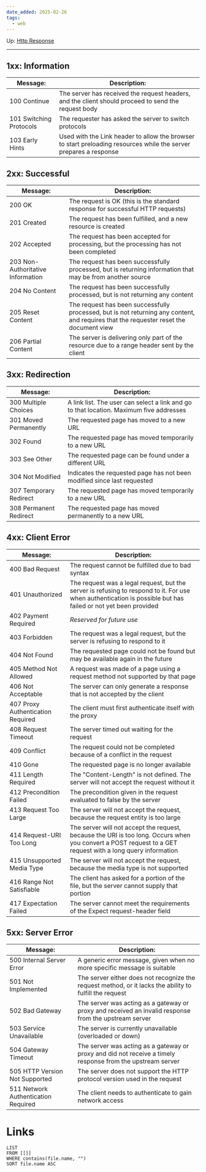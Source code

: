 ```yaml
---
date_added: 2025-02-26
tags:
  - web
---
```

Up: [Http Response](Http%20Response.md)
___
## 1xx: Information

|Message:|Description:|
|---|---|
|100 Continue|The server has received the request headers, and the client should proceed to send the request body|
|101 Switching Protocols|The requester has asked the server to switch protocols|
|103 Early Hints|Used with the Link header to allow the browser to start preloading resources while the server prepares a response|

## 2xx: Successful

|Message:|Description:|
|---|---|
|200 OK|The request is OK (this is the standard response for successful HTTP requests)|
|201 Created|The request has been fulfilled, and a new resource is created|
|202 Accepted|The request has been accepted for processing, but the processing has not been completed|
|203 Non-Authoritative Information|The request has been successfully processed, but is returning information that may be from another source|
|204 No Content|The request has been successfully processed, but is not returning any content|
|205 Reset Content|The request has been successfully processed, but is not returning any content, and requires that the requester reset the document view|
|206 Partial Content|The server is delivering only part of the resource due to a range header sent by the client|

## 3xx: Redirection

|Message:|Description:|
|---|---|
|300 Multiple Choices|A link list. The user can select a link and go to that location. Maximum five addresses|
|301 Moved Permanently|The requested page has moved to a new URL|
|302 Found|The requested page has moved temporarily to a new URL|
|303 See Other|The requested page can be found under a different URL|
|304 Not Modified|Indicates the requested page has not been modified since last requested|
|307 Temporary Redirect|The requested page has moved temporarily to a new URL|
|308 Permanent Redirect|The requested page has moved permanently to a new URL|

## 4xx: Client Error

|Message:|Description:|
|---|---|
|400 Bad Request|The request cannot be fulfilled due to bad syntax|
|401 Unauthorized|The request was a legal request, but the server is refusing to respond to it. For use when authentication is possible but has failed or not yet been provided|
|402 Payment Required|_Reserved for future use_|
|403 Forbidden|The request was a legal request, but the server is refusing to respond to it|
|404 Not Found|The requested page could not be found but may be available again in the future|
|405 Method Not Allowed|A request was made of a page using a request method not supported by that page|
|406 Not Acceptable|The server can only generate a response that is not accepted by the client|
|407 Proxy Authentication Required|The client must first authenticate itself with the proxy|
|408 Request Timeout|The server timed out waiting for the request|
|409 Conflict|The request could not be completed because of a conflict in the request|
|410 Gone|The requested page is no longer available|
|411 Length Required|The "Content-Length" is not defined. The server will not accept the request without it|
|412 Precondition Failed|The precondition given in the request evaluated to false by the server|
|413 Request Too Large|The server will not accept the request, because the request entity is too large|
|414 Request-URI Too Long|The server will not accept the request, because the URI is too long. Occurs when you convert a POST request to a GET request with a long query information|
|415 Unsupported Media Type|The server will not accept the request, because the media type is not supported|
|416 Range Not Satisfiable|The client has asked for a portion of the file, but the server cannot supply that portion|
|417 Expectation Failed|The server cannot meet the requirements of the Expect request-header field|

## 5xx: Server Error

|Message:|Description:|
|---|---|
|500 Internal Server Error|A generic error message, given when no more specific message is suitable|
|501 Not Implemented|The server either does not recognize the request method, or it lacks the ability to fulfill the request|
|502 Bad Gateway|The server was acting as a gateway or proxy and received an invalid response from the upstream server|
|503 Service Unavailable|The server is currently unavailable (overloaded or down)|
|504 Gateway Timeout|The server was acting as a gateway or proxy and did not receive a timely response from the upstream server|
|505 HTTP Version Not Supported|The server does not support the HTTP protocol version used in the request|
|511 Network Authentication Required|The client needs to authenticate to gain network access|
# Links
```dataview
LIST
FROM [[]]
WHERE contains(file.name, "")
SORT file.name ASC
```
